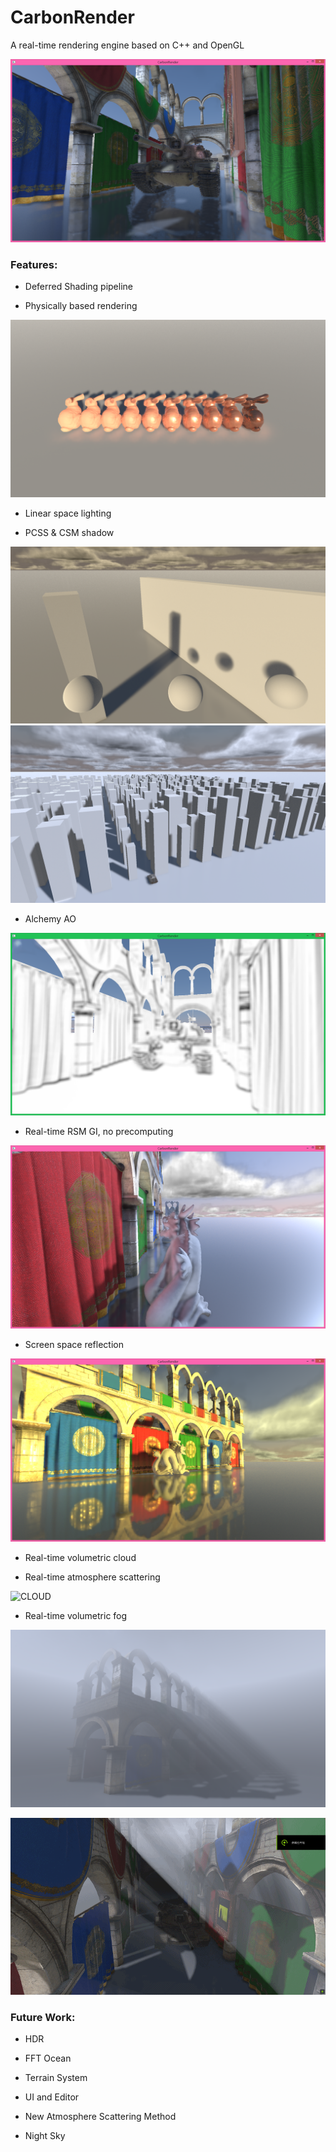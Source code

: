 # CarbonRender
A real-time rendering engine based on C++ and OpenGL

![Main](CarbonRender/ScreenShots/ScreenShot.png)

### **Features:**
* Deferred Shading pipeline

* Physically based rendering

![PBR](CarbonRender/ScreenShots/PBR.png)

* Linear space lighting

* PCSS & CSM shadow

![PCSS](CarbonRender/ScreenShots/PCSS.png)
![CSM](CarbonRender/ScreenShots/CSM.png)

* Alchemy AO

![AO](CarbonRender/ScreenShots/AlchemyAO.png)

* Real-time RSM GI, no precomputing

![GI](CarbonRender/ScreenShots/RSM.png)

* Screen space reflection


![SSR](CarbonRender/ScreenShots/SSR.png)

* Real-time volumetric cloud

* Real-time atmosphere scattering


![CLOUD](CarbonRender/ScreenShots/VolumetricCloud.gif)

* Real-time volumetric fog

![FOG0](CarbonRender/ScreenShots/VolumetricFog0.png)

![FOG1](CarbonRender/ScreenShots/VolumetricFog1.gif)



### **Future Work:**

* HDR

* FFT Ocean

* Terrain System

* UI and Editor

* New Atmosphere Scattering Method

* Night Sky
